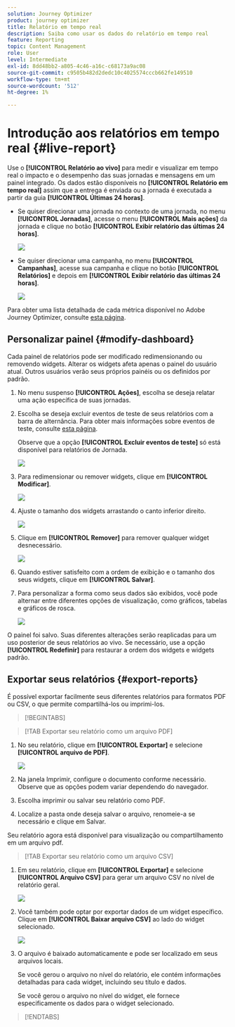```yaml
---
solution: Journey Optimizer
product: journey optimizer
title: Relatório em tempo real
description: Saiba como usar os dados do relatório em tempo real
feature: Reporting
topic: Content Management
role: User
level: Intermediate
exl-id: 8dd48bb2-a805-4c46-a16c-c68173a9ac08
source-git-commit: c9505b482d2dedc10c4025574cccb662fe149510
workflow-type: tm+mt
source-wordcount: '512'
ht-degree: 1%

---
```


# Introdução aos relatórios em tempo real {#live-report}

Use o **[!UICONTROL Relatório ao vivo]** para medir e visualizar em tempo real o impacto e o desempenho das suas jornadas e mensagens em um painel integrado.
Os dados estão disponíveis no **[!UICONTROL Relatório em tempo real]** assim que a entrega é enviada ou a jornada é executada a partir da guia **[!UICONTROL Últimas 24 horas]**.

* Se quiser direcionar uma jornada no contexto de uma jornada, no menu **[!UICONTROL Jornadas]**, acesse o menu **[!UICONTROL Mais ações]** da jornada e clique no botão **[!UICONTROL Exibir relatório das últimas 24 horas]**.

  ![](assets/report_journey.png)

* Se quiser direcionar uma campanha, no menu **[!UICONTROL Campanhas]**, acesse sua campanha e clique no botão **[!UICONTROL Relatórios]** e depois em **[!UICONTROL Exibir relatório das últimas 24 horas]**.

  ![](assets/report_campaign.png)

Para obter uma lista detalhada de cada métrica disponível no Adobe Journey Optimizer, consulte [esta página](#list-of-components-live).

## Personalizar painel {#modify-dashboard}

Cada painel de relatórios pode ser modificado redimensionando ou removendo widgets. Alterar os widgets afeta apenas o painel do usuário atual. Outros usuários verão seus próprios painéis ou os definidos por padrão.

1. No menu suspenso **[!UICONTROL Ações]**, escolha se deseja relatar uma ação específica de suas jornadas.

1. Escolha se deseja excluir eventos de teste de seus relatórios com a barra de alternância. Para obter mais informações sobre eventos de teste, consulte [esta página](../building-journeys/testing-the-journey.md).

   Observe que a opção **[!UICONTROL Excluir eventos de teste]** só está disponível para relatórios de Jornada.

   ![](assets/report_modify_6.png)

1. Para redimensionar ou remover widgets, clique em **[!UICONTROL Modificar]**.

   ![](assets/report_modify_7.png)

1. Ajuste o tamanho dos widgets arrastando o canto inferior direito.

   ![](assets/report_modify_8.png)

1. Clique em **[!UICONTROL Remover]** para remover qualquer widget desnecessário.

   ![](assets/report_modify_9.png)

1. Quando estiver satisfeito com a ordem de exibição e o tamanho dos seus widgets, clique em **[!UICONTROL Salvar]**.

1. Para personalizar a forma como seus dados são exibidos, você pode alternar entre diferentes opções de visualização, como gráficos, tabelas e gráficos de rosca.

   ![](assets/report_modify_11.png)

O painel foi salvo. Suas diferentes alterações serão reaplicadas para um uso posterior de seus relatórios ao vivo. Se necessário, use a opção **[!UICONTROL Redefinir]** para restaurar a ordem dos widgets e widgets padrão.

## Exportar seus relatórios {#export-reports}

É possível exportar facilmente seus diferentes relatórios para formatos PDF ou CSV, o que permite compartilhá-los ou imprimi-los.

>[!BEGINTABS]

>[!TAB Exportar seu relatório como um arquivo PDF]

1. No seu relatório, clique em **[!UICONTROL Exportar]** e selecione **[!UICONTROL arquivo de PDF]**.

   ![](assets/export_6.png)

1. Na janela Imprimir, configure o documento conforme necessário. Observe que as opções podem variar dependendo do navegador.

1. Escolha imprimir ou salvar seu relatório como PDF.

1. Localize a pasta onde deseja salvar o arquivo, renomeie-a se necessário e clique em Salvar.

Seu relatório agora está disponível para visualização ou compartilhamento em um arquivo pdf.

>[!TAB Exportar seu relatório como um arquivo CSV]

1. Em seu relatório, clique em **[!UICONTROL Exportar]** e selecione **[!UICONTROL Arquivo CSV]** para gerar um arquivo CSV no nível de relatório geral.

   ![](assets/export_4.png)

1. Você também pode optar por exportar dados de um widget específico. Clique em **[!UICONTROL Baixar arquivo CSV]** ao lado do widget selecionado.

   ![](assets/export_5.png)

1. O arquivo é baixado automaticamente e pode ser localizado em seus arquivos locais.

   Se você gerou o arquivo no nível do relatório, ele contém informações detalhadas para cada widget, incluindo seu título e dados.

   Se você gerou o arquivo no nível do widget, ele fornece especificamente os dados para o widget selecionado.

>[!ENDTABS]
